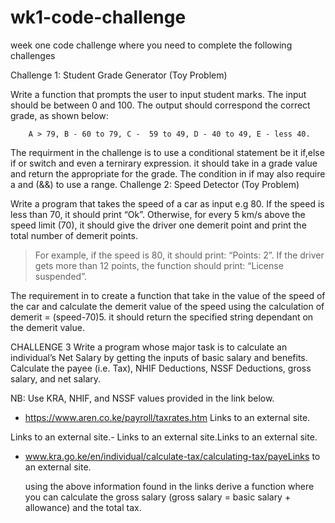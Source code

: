 # wk1-code-challenge
week one code challenge where you need to complete the following challenges 

Challenge 1: Student Grade Generator (Toy Problem)

Write a function that prompts the user to input student marks. The input should be between 0 and 100. The output should correspond the correct grade, as shown below: 

        A > 79, B - 60 to 79, C -  59 to 49, D - 40 to 49, E - less 40.

  The requirment in the challenge is to use a conditional statement be it if,else if or switch and even a ternirary expression.
  it should  take in a grade value and return the appropriate for the grade.
  The condition in if may also require a and (&&) to use a range.
Challenge 2: Speed Detector (Toy Problem)

Write a program that takes the speed of a car as input e.g 80. If the speed is less than 70, it should print “Ok”. Otherwise, for every 5 km/s above the speed limit (70), it should give the driver one demerit point and print the total number of demerit points.
   
   > For example, if the speed is 80, it should print: “Points: 2”. If the driver gets more than 12 points, the function should print: “License suspended”.

  The requirement in to create a function that take in the value of the speed of the car and calculate the demerit value of the speed using the calculation of demerit = (speed-70)5.
  it should return the specified string dependant on the demerit value. 

  CHALLENGE 3
Write a program whose major task is to calculate an individual’s Net Salary by getting the inputs of basic salary and benefits. Calculate the payee (i.e. Tax), NHIF Deductions, NSSF Deductions, gross salary, and net salary. 

NB: Use KRA, NHIF, and NSSF values provided in the link below.

- https://www.aren.co.ke/payroll/taxrates.htm Links to an external site.

Links to an external site.-  Links to an external site.Links to an external site.

- www.kra.go.ke/en/individual/calculate-tax/calculating-tax/payeLinks to an external site.

  using the above information found in the links derive a function where you can calculate the gross salary (gross salary = basic salary + allowance) and the total tax.
  
